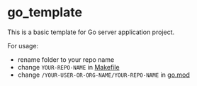 # go_template
This is a basic template for Go server application project.

For usage:
 - rename folder to your repo name
 - change `YOUR-REPO-NAME` in [Makefile](Makefile)
 - change `/YOUR-USER-OR-ORG-NAME/YOUR-REPO-NAME` in [go.mod](go.mod)
